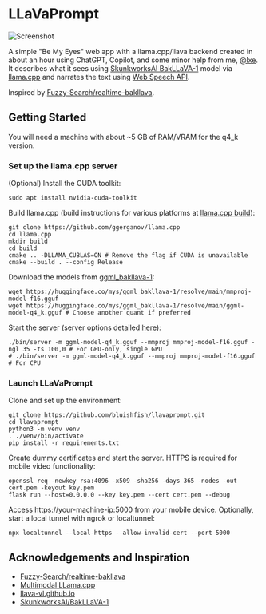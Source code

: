 # LLaVaPrompt

![Screenshot](screenshot.gif)

A simple "Be My Eyes" web app with a llama.cpp/llava backend created in about an hour using ChatGPT, Copilot, and some minor help from me, [@lxe](https://twitter.com/lxe). It describes what it sees using [SkunkworksAI BakLLaVA-1](https://huggingface.co/SkunkworksAI/BakLLaVA-1) model via [llama.cpp](https://github.com/ggerganov/llama.cpp) and narrates the text using [Web Speech API](https://developer.mozilla.org/en-US/docs/Web/API/Web_Speech_API).

Inspired by [Fuzzy-Search/realtime-bakllava](https://github.com/Fuzzy-Search/realtime-bakllava).

## Getting Started

You will need a machine with about ~5 GB of RAM/VRAM for the q4_k version.

### Set up the llama.cpp server

(Optional) Install the CUDA toolkit:

```shell
sudo apt install nvidia-cuda-toolkit
```

Build llama.cpp (build instructions for various platforms at [llama.cpp build](https://github.com/ggerganov/llama.cpp#build)):

```shell
git clone https://github.com/ggerganov/llama.cpp
cd llama.cpp
mkdir build
cd build
cmake .. -DLLAMA_CUBLAS=ON # Remove the flag if CUDA is unavailable
cmake --build . --config Release
```

Download the models from [ggml_bakllava-1](https://huggingface.co/mys/ggml_bakllava-1/tree/main):

```shell
wget https://huggingface.co/mys/ggml_bakllava-1/resolve/main/mmproj-model-f16.gguf
wget https://huggingface.co/mys/ggml_bakllava-1/resolve/main/ggml-model-q4_k.gguf # Choose another quant if preferred
```

Start the server (server options detailed [here](https://github.com/ggerganov/llama.cpp/blob/master/examples/server/README.md)):

```shell
./bin/server -m ggml-model-q4_k.gguf --mmproj mmproj-model-f16.gguf -ngl 35 -ts 100,0 # For GPU-only, single GPU
# ./bin/server -m ggml-model-q4_k.gguf --mmproj mmproj-model-f16.gguf # For CPU
```

### Launch LLaVaPrompt

Clone and set up the environment:

```shell
git clone https://github.com/bluishfish/llavaprompt.git
cd llavaprompt
python3 -m venv venv
. ./venv/bin/activate
pip install -r requirements.txt
```

Create dummy certificates and start the server. HTTPS is required for mobile video functionality:

```shell
openssl req -newkey rsa:4096 -x509 -sha256 -days 365 -nodes -out cert.pem -keyout key.pem
flask run --host=0.0.0.0 --key key.pem --cert cert.pem --debug
```

Access https://your-machine-ip:5000 from your mobile device. Optionally, start a local tunnel with ngrok or localtunnel:

```shell
npx localtunnel --local-https --allow-invalid-cert --port 5000
```

## Acknowledgements and Inspiration

- [Fuzzy-Search/realtime-bakllava](https://github.com/Fuzzy-Search/realtime-bakllava)
- [Multimodal LLama.cpp](https://github.com/ggerganov/llama.cpp/issues/3332)
- [llava-vl.github.io](https://llava-vl.github.io/)
- [SkunkworksAI/BakLLaVA-1](https://huggingface.co/SkunkworksAI/BakLLaVA-1)
